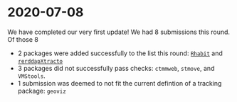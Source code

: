 # 2020-07-08

We have completed our very first update! We had 8 submissions this round.  
Of those 8

- 2 packages were added successfully to the list this round: [`Rhabit`](https://github.com/papayoun/Rhabit/) and [`rerddapXtracto`](https://cran.r-project.org/web/packages/rerddapXtracto/index.html)  
- 3 packages did not successfully pass checks: `ctmmweb`, `stmove`, and `VMStools`.
- 1 submission was deemed to not fit the current defintion of a tracking package: `geoviz`
